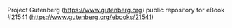 Project Gutenberg (https://www.gutenberg.org) public repository for eBook #21541 (https://www.gutenberg.org/ebooks/21541)
